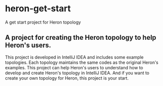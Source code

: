# heron-get-start
A get start project for Heron topology
## A project for creating the Heron topology to help Heron's users. 
This project is developed in IntelliJ IDEA and includes some example topologies. 
Each topology maintains the same codes as the original Heron's examples. 
This project can help Heron's users to understand how to develop and create Heron's topology in IntelliJ IDEA.
And if you want to create your own topology for Heron, this project is your start.
